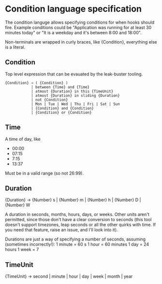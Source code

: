 # Condition language specification

The condition languge allows specifying conditions for when hooks should fire.
Example conditions could be "Application was running for at least 30 minutes today" or "It is a weekday and it's between 8:00 and 18:00".

Non-terminals are wrapped in curly braces, like {Condition}, everything else is a literal.

## Condition

Top level expression that can be evauated by the leak-buster tooling.

```
{Condition} → ( {Condition} )
            | between {Time} and {Time}
            | atmost {Duration} in this {TimeUnit}
            | atmost {Duration} in sliding {Duration}
            | not {Condition}
            | Mon | Tue | Wed | Thu | Fri | Sat | Sun
            | {Condition} and {Condition}
            | {Condition} or {Condition}
```

## Time

A time of day, like
* 00:00
* 07:15
* 7:15
* 13:37

Must be in a valid range (so not 26:99).

## Duration

{Duration} → {Number} s
           | {Number} m
           | {Number} h
           | {Number} D
           | {Number} W

A duration in seconds, months, hours, days, or weeks. Other units aren't permitted, since those don't have a clear conversion to seconds (this tool doesn't support timezones, leap seconds or all the other quirks with time. If you need that feature, raise an issue, and I'll look into it).

Durations are just a way of specifying a number of seconds, assuming (sometimes incorrectly!):
1 minute = 60 s
1 hour = 60 minutes
1 day = 24 hours
1 week = 7

## TimeUnit

{TimeUnit} → second | minute | hour | day | week | month | year
